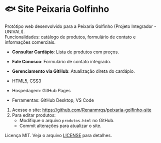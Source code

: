# 🐟 Site Peixaria Golfinho  

Protótipo web desenvolvido para a Peixaria Golfinho (Projeto Integrador - UNIVALI).  
Funcionalidades: catálogo de produtos, formulário de contato e informações comerciais.  

- **Consultar Cardápio**: Lista de produtos com preços.  
- **Fale Conosco**: Formulário de contato integrado.  
- **Gerenciamento via GitHub**: Atualização direta do cardápio.

- HTML5, CSS3  
- Hospedagem: GitHub Pages  
- Ferramentas: GitHub Desktop, VS Code

1. Acesse o site: https://github.com/Renanmrqs/peixaria-golfinho-site
2. Para editar produtos:  
   - Modifique o arquivo `produtos.html` no GitHub.  
   - Commit alterações para atualizar o site.  

Licença MIT. Veja o arquivo [LICENSE](LICENSE) para detalhes.
